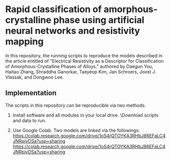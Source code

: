 # Rapid classification of amorphous-crystalline phase using artificial neural networks and resistivity mapping

In this repository, the running scripts to reproduce the models described in the article entitled of "Electrical Resistivity as a Descriptor for Classification of Amorphous-Crystalline Phases of Alloys," authored by Daegun You, Haitao Zhang, Shraddha Ganorkar, Taeyeop Kim, Jan Schroers, Joost J. Vlassak, and Dongwoo Lee.

## Implementation

The scripts in this repository can be reproducible via two methods.

1. Install software and all modules in your local drive.
\Download scripts and data to run.

2. Use Google Colab. Two models are linked via the followings:
https://colab.research.google.com/drive/1oS4rQTOYKA3RHbJ86EFaLC4JNRpjvDSa?usp=sharing
https://colab.research.google.com/drive/1oS4rQTOYKA3RHbJ86EFaLC4JNRpjvDSa?usp=sharing

